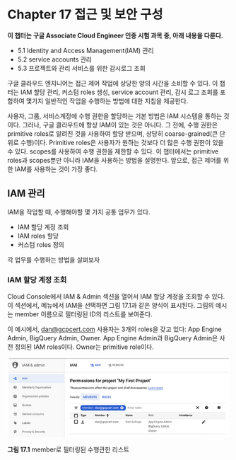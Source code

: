 # Chapter 17 접근 및 보안 구성

**이 챕터는 구글 Associate Cloud Engineer 인증 시험 과목 중, 아래 내용을 다룬다.**
* 5.1 Identity and Access Management(IAM) 관리
* 5.2 service accounts 관리
* 5.3 프로젝트와 관리 서비스를 위한 감시로그 조회

구글 클라우드 엔지니어는 접근 제어 작업에 상당한 양의 시간을 소비할 수 있다. 이 챕터는 IAM 할당 관리, 커스텀 roles 생성, service account 관리, 감시 로그 조회를 포함하여 몇가지 일반적인 작업을 수행하는 방법에 대한 지침을 제공한다.

사용자, 그룹, 서비스계정에 수행 권한을 할당하는 기본 방법은 IAM 시스템을 통하는 것이다. 그러나, 구글 클라우드에 항상 IAM이 있는 것은 아니다. 그 전에, 수행 권한은 primitive roles로 알려진 것을 사용하여 할당 받으며, 상당히 coarse-grained(큰 단위로 수행)이다. Primitive roles은 사용자가 원하는 것보다 더 많은 수행 권한이 있을 수 있다. scopes를 사용하여 수행 권한을 제한할 수 있다. 이 챕터에서는 primitive roles과 scopes뿐만 아니라 IAM을 사용하는 방법을 설명한다. 앞으로, 접근 제어를 위한 IAM를 사용하는 것이 가장 좋다.

## IAM 관리

IAM을 작업할 때, 수행해야할 몇 가지 공통 업무가 있다.
* IAM 할당 계정 조회
* IAM roles 할당
* 커스텀 roles 정의

각 업무를 수행하는 방법을 살펴보자

### IAM 할당 계정 조회

Cloud Console에서 IAM & Admin 섹션을 열어서 IAM 할당 계정을 조회할 수 있다. 이 섹션에서, 메뉴에서 IAM을 선택하면 그림 17.1과 같은 양식이 표시된다. 그림의 예시는 member 이름으로 필터링된 ID의 리스트를 보여준다.

이 예시에서, dan@gcpcert.com 사용자는 3개의 roles을 갖고 있다: App Engine Admin, BigQuery Admin, Owner. App Engine Admin과 BigQuery Admin은 사전 정의된 IAM roles이다. Owner는 primitive role이다.

![17.1](./img/ch17/17.1.png)

**그림 17.1** member로 필터링된 수행관한 리스트